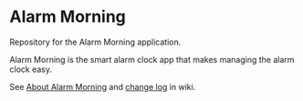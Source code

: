 # Alarm Morning
Repository for the Alarm Morning application.

Alarm Morning is the smart alarm clock app that makes managing the alarm clock easy.

See [About Alarm Morning](https://github.com/jmalenko/alarm-morning/wiki) and [change log](https://github.com/jmalenko/alarm-morning/wiki/Change-Log) in wiki.